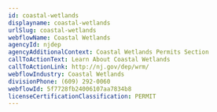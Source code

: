 ```yaml
---
id: coastal-wetlands
displayname: coastal-wetlands
urlSlug: coastal-wetlands
webflowName: Coastal Wetlands
agencyId: njdep
agencyAdditionalContext: Coastal Wetlands Permits Section
callToActionText: Learn About Coastal Wetlands
callToActionLink: http://nj.gov/dep/wrm/
webflowIndustry: Coastal Wetlands
divisionPhone: (609) 292-0060
webflowId: 5f7728fb24006107aa7834b8
licenseCertificationClassification: PERMIT
---
```

